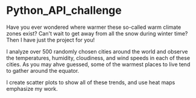 # Python_API_challenge

Have you ever wondered where warmer these so-called warm climate zones exist? Can't wait to get away from all the snow during winter time? Then I have just the project for you!

I analyze over 500 randomly chosen cities around the world and observe the temperatures, humidity, cloudiness, and wind speeds in each of these cities. As you may ahve guessed, some of the warmest places to live tend to gather around the equator.

I create scatter plots to show all of these trends, and use heat maps emphasize my work.